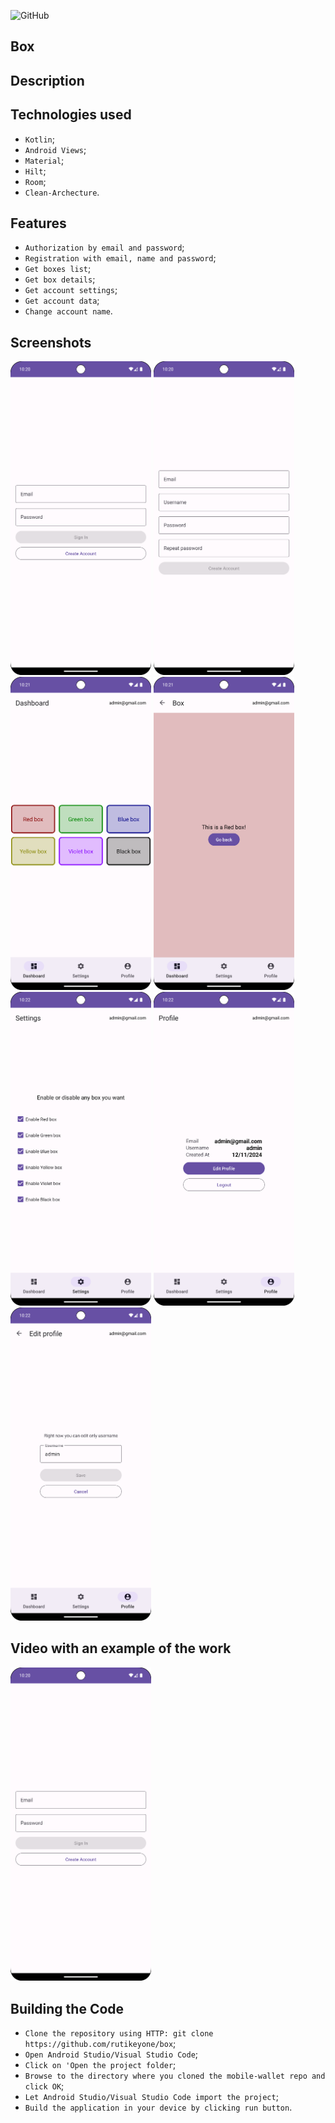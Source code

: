![GitHub](https://img.shields.io/github/license/IgorVolochay/Face-recognition?style=flat-square&color=blue) &nbsp;
## Box

## Description 

## Technologies used
* `Kotlin`;
* `Android Views`;
* `Material`;
* `Hilt`;
* `Room`;
* `Clean-Archecture`.

## Features
* `Authorization by email and password`;
* `Registration with email, name and password`;
* `Get boxes list`;
* `Get box details`;
* `Get account settings`;
* `Get account data`;
* `Change account name`.

## Screenshots

<p align="start">
  <img src="https://github.com/rutikeyone/box/blob/master/app/metadata/screenshots/1.png" width="225"/>
  <img src="https://github.com/rutikeyone/box/blob/master/app/metadata/screenshots/2.png" width="225"/>
  <img src="https://github.com/rutikeyone/box/blob/master/app/metadata/screenshots/3.png" width="225"/>
  <img src="https://github.com/rutikeyone/box/blob/master/app/metadata/screenshots/4.png" width="225"/>
  <img src="https://github.com/rutikeyone/box/blob/master/app/metadata/screenshots/5.png" width="225"/>
  <img src="https://github.com/rutikeyone/box/blob/master/app/metadata/screenshots/6.png" width="225"/>
  <img src="https://github.com/rutikeyone/box/blob/master/app/metadata/screenshots/7.png" width="225"/>
</p>

## Video with an example of the work

<a href="https://youtube.com/shorts/YWfOFnBKGIc">
  <img src="https://github.com/rutikeyone/box/blob/master/app/metadata/screenshots/1.png" width="225"/>
</a>

## Building the Code

* `Clone the repository using HTTP: git clone https://github.com/rutikeyone/box`;
* `Open Android Studio/Visual Studio Code`;
* `Click on 'Open the project folder`;
* `Browse to the directory where you cloned the mobile-wallet repo and click OK`;
* `Let Android Studio/Visual Studio Code import the project`;
* `Build the application in your device by clicking run button`.

